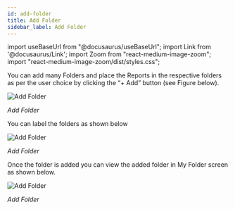 ```yaml
---
id: add-folder
title: Add Folder
sidebar_label: Add Folder
---
```

import useBaseUrl from "@docusaurus/useBaseUrl";
import Link from '@docusaurus/Link';
import Zoom from "react-medium-image-zoom";
import "react-medium-image-zoom/dist/styles.css";

You can add many Folders and place the Reports in the respective folders as per the user choice by clicking the “+ Add” button (see Figure below).

  <div class="center">
    <Zoom>
      <img alt="Add Folder" src={useBaseUrl('doc-images/user-guide/folder2_.png')}/>
    </Zoom>
  </div>

*Add Folder*

You can label the folders as shown below

  <div class="center">
    <Zoom>
      <img alt="Add Folder" src={useBaseUrl('doc-images/user-guide/folder3.png')}/>
    </Zoom>
  </div>


*Add Folder*

Once the folder is added you can view the added folder in My Folder screen as shown below.

  <div class="center">
    <Zoom>
      <img alt="Add Folder" src={useBaseUrl('doc-images/user-guide/folder4_.png')}/>
    </Zoom>
  </div>

*Add Folder*


